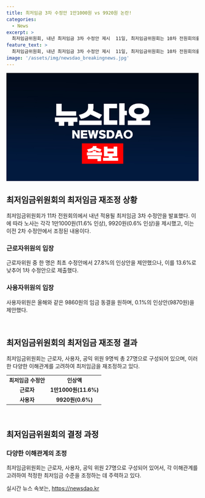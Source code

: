 ```yaml
---
title: 최저임금 3차 수정안 1만1000원 vs 9920원 논란!
categories:
  - News
excerpt: >
  최저임금위원회, 내년 최저임금 3차 수정안 제시  11일, 최저임금위원회는 10차 전원회의를 열고 근로자와 사용자 각각의 최저임금 3차 수정안을 제시했다. 근로자측은 1만1000원(11.6% 인상)을 제안하고, 사용자측은 9920원(0.6% 인상)을 제시했다. 이에 앞서 근로자측은 2차 수정안으로 1만1150원(13.1% 인상), 사용자측은 9900원(0.4% 인상)을 제안한 바 있다. 최저임금위원회는 근로자, 사용자, 공익위원 각각 9명으로 구성돼 있으며, 각종 수정안들이 제출되었다.
feature_text: >
  최저임금위원회, 내년 최저임금 3차 수정안 제시  11일, 최저임금위원회는 10차 전원회의를 열고 근로자와 사용자 각각의 최저임금 3차 수정안을 제시했다. 근로자측은 1만1000원(11.6% 인상)을 제안하고, 사용자측은 9920원(0.6% 인상)을 제시했다. 이에 앞서 근로자측은 2차 수정안으로 1만1150원(13.1% 인상), 사용자측은 9900원(0.4% 인상)을 제안한 바 있다. 최저임금위원회는 근로자, 사용자, 공익위원 각각 9명으로 구성돼 있으며, 각종 수정안들이 제출되었다.
image: '/assets/img/newsdao_breakingnews.jpg'
---
```


<p><img src="/assets/img/newsdao_breakingnews.jpg" alt="flaretime 속보" /></p>

<h2 data-ke-size="size26">최저임금위원회의 최저임금 재조정 상황</h2>

<p data-ke-size="size16">최저임금위원회가 11차 전원회의에서 내년 적용될 최저임금 3차 수정안을 발표했다. 이에 따라 노사는 각각 1만1000원(11.6% 인상), 9920원(0.6% 인상)을 제시했고, 이는 이전 2차 수정안에서 조정된 내용이다.</p>

<h3>근로자위원의 입장</h3>

<p data-ke-size="size16">근로자위원 중 한 명은 최초 수정안에서 27.8%의 인상안을 제안했으나, 이를 13.6%로 낮추어 1차 수정안으로 제출했다.</p>

<h3>사용자위원의 입장</h3>

<p data-ke-size="size16">사용자위원은 올해와 같은 9860원의 임금 동결을 원하며, 0.1%의 인상안(9870원)을 제안했다.</p>

<p data-ke-size="size16">&nbsp;</p>

<h2 data-ke-size="size26">최저임금위원회의 최저임금 재조정 결과</h2>

<p data-ke-size="size16">최저임금위원회는 근로자, 사용자, 공익 위원 9명씩 총 27명으로 구성되어 있으며, 이러한 다양한 이해관계를 고려하여 최저임금을 재조정하고 있다.</p>

<table>
  <tr>
    <td style="text-align: center; height: 17px;"><b>최저임금 수정안</b></td>
    <td style="text-align: center; height: 17px;"><b>인상액</b></td>
  </tr>
  <tr>
    <td style="text-align: center; height: 17px;"><b>근로자</b></td>
    <td style="text-align: center; height: 17px;"><b>1만1000원(11.6%)</b></td>
  </tr>
  <tr>
    <td style="text-align: center; height: 17px;"><b>사용자</b></td>
    <td style="text-align: center; height: 17px;"><b>9920원(0.6%)</b></td>
  </tr>
</table>

<p data-ke-size="size16">&nbsp;</p>

<h2 data-ke-size="size26">최저임금위원회의 결정 과정</h2>

<h3>다양한 이해관계의 조정</h3>

<p data-ke-size="size16">최저임금위원회는 근로자, 사용자, 공익 위원 27명으로 구성되어 있어서, 각 이해관계를 고려하여 적정한 최저임금 수준을 조정하는 데 주력하고 있다.</p>
실시간 뉴스 속보는, <a href="https://newsdao.kr" rel="dofollow">https://newsdao.kr</a>


